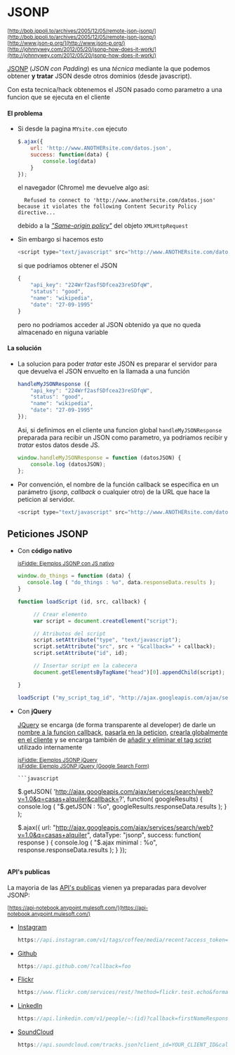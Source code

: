 # JSONP

<sub>[http://bob.ippoli.to/archives/2005/12/05/remote-json-jsonp/](http://bob.ippoli.to/archives/2005/12/05/remote-json-jsonp/)</sub>  
<sub>[http://www.json-p.org/](http://www.json-p.org/)</sub>  
<sub>[http://johnnywey.com/2012/05/20/jsonp-how-does-it-work/](http://johnnywey.com/2012/05/20/jsonp-how-does-it-work/)</sub>

[JSONP](http://es.wikipedia.org/wiki/JSONP) (_JSON con Padding_) es una _técnica_ mediante la que podemos obtener **y tratar** JSON desde otros dominios (desde javascript). 

Con esta tecnica/hack obtenemos el JSON pasado como parametro a una funcion que se ejecuta en el cliente 

#### El problema

- Si desde la pagina `MYsite.com` ejecuto 

    ```javascript
    $.ajax({
        url: 'http://www.ANOTHERsite.com/datos.json',
        success: function(data) {
            console.log(data) 
        }
    });
    ```

    el navegador (Chrome) me devuelve algo asi:

        Refused to connect to 'http://www.anothersite.com/datos.json' because it violates the following Content Security Policy directive...

    debido a la _["Same-origin policy"](https://github.com/juanmaguitar/training-frontend-docs/tree/master/same_origin_policy)_ del objeto `XMLHttpRequest` 

- Sin embargo si hacemos esto 

    ```javascript
    <script type="text/javascript" src="http://www.ANOTHERsite.com/datos.json"></script>
    ```

    si que podriamos obtener el JSON 

    ```javascript
    {
        "api_key": "224Wrf2asfSDfcea23reSDfqW",
        "status": "good",
        "name": "wikipedia",
        "date": "27-09-1995"
    }
    ```
    pero no podriamos acceder al JSON obtenido ya que no queda almacenado en niguna variable

#### La solución

- La solucion para poder _tratar_ este JSON es preparar el servidor para que devuelva el JSON envuelto en la llamada a una función  

    ```javascript
    handleMyJSONResponse ({
        "api_key": "224Wrf2asfSDfcea23reSDfqW",
        "status": "good",
        "name": "wikipedia",
        "date": "27-09-1995"
    });
    ```

    Asi, si definimos en el cliente una funcion global `handleMyJSONResponse` preparada para recibir un JSON como parametro, ya podriamos recibir y _tratar_ estos datos desde JS.

    ```javascript
    window.handleMyJSONResponse = function (datosJSON) {
        console.log (datosJSON);
    };
    ```

- Por convención, el nombre de la función callback se especifica en un parámetro (_jsonp_, _callback_ o cualquier otro) de la URL que hace la peticion al servidor.

    ```javascript
    <script type="text/javascript" src="http://www.ANOTHERsite.com/datos.json?callback=handleMyJSONResponse"></script>
    ```

## Peticiones JSONP

- Con **código nativo**

    <sub>[jsFiddle: Ejemplos JSONP con JS nativo](http://jsfiddle.net/juanma/uf31ps5e/)</sub>  

    ```javascript
    window.do_things = function (data) {
       console.log ( "do_things : %o", data.responseData.results );
    }

    function loadScript (id, src, callback) {

         // Crear elemento
         var script = document.createElement("script");

         // Atributos del script
         script.setAttribute("type", "text/javascript");
         script.setAttribute("src", src + "&callback=" + callback);
         script.setAttribute("id", id);

         // Insertar script en la cabecera
         document.getElementsByTagName("head")[0].appendChild(script);

    }

    loadScript ("my_script_tag_id", "http://ajax.googleapis.com/ajax/services/search/web?v=1.0&q=casas+alquiler", "do_things");
    ```

- Con **jQuery**

    [JQuery](http://learn.jquery.com/ajax/working-with-jsonp/) se encarga (de forma transparente al developer) de darle un [nombre a la funcion callback](https://github.com/jquery/jquery/blob/master/src/ajax/jsonp.js#L15), [pasarla en la peticion](https://github.com/jquery/jquery/blob/master/src/ajax/jsonp.js#L44), [crearla globalmente en el cliente](https://github.com/jquery/jquery/blob/master/src/ajax/jsonp.js#L60) y se encarga también de [añadir y eliminar el tag script](https://github.com/jquery/jquery/blob/master/src/core.js#L262) utilizado internamente

    <sub>[jsFiddle: Ejemplos JSONP jQuery](http://jsfiddle.net/juanma/az6rvze2/)</sub>  
    <sub>[jsFiddle: Ejemplo JSONP jQuery (Google Search Form)](http://jsfiddle.net/juanma/24o9jm8c/)</sub>  

      ```javascript
     $.getJSON(
        'http://ajax.googleapis.com/ajax/services/search/web?v=1.0&q=casas+alquiler&callback=?', 
        function( googleResults) {
            console.log ( "$.getJSON : %o", googleResults.responseData.results );
        }
    );

    $.ajax({
        url: "http://ajax.googleapis.com/ajax/services/search/web?v=1.0&q=casas+alquiler",
        dataType: "jsonp",
        success: function( response ) {
            console.log ( "$.ajax minimal : %o", response.responseData.results );
        }
    });
    ```

#### API's publicas

La mayoria de las [API's publicas](http://www.programmableweb.com/category/all/apis?data_format=21174) vienen ya preparadas para devolver JSONP:  

<sub>[https://api-notebook.anypoint.mulesoft.com/](https://api-notebook.anypoint.mulesoft.com/)</sub>  

- [Instagram](http://instagram.com/developer/endpoints/#jsonp)

    ```javascript
    https://api.instagram.com/v1/tags/coffee/media/recent?access_token=fb2e77d.47a0479900504cb3ab4a1f626d174d2d&callback=callbackFunction
    ```

- [Github](https://developer.github.com/v3/#json-p-callbacks)
    
    ```javascript
    https://api.github.com/?callback=foo
    ```

- [Flickr](https://www.flickr.com/services/api/response.json.html)

    ```javascript
    https://www.flickr.com/services/rest/?method=flickr.test.echo&format=json&api_key=929033444e3a0d9a3859195d56d36552
    ```

- [LinkedIn](https://developer.linkedin.com/documents/api-requests-json)

    ```javascript
    https://api.linkedin.com/v1/people/~:(id)?callback=firstNameResponse&error-callback=firstNameError
    ```

- [SoundCloud](https://developers.soundcloud.com/docs/api/guide#crossdomain)
    
    ```javascript
    https://api.soundcloud.com/tracks.json?client_id=YOUR_CLIENT_ID&callback=processTracks
    ```
